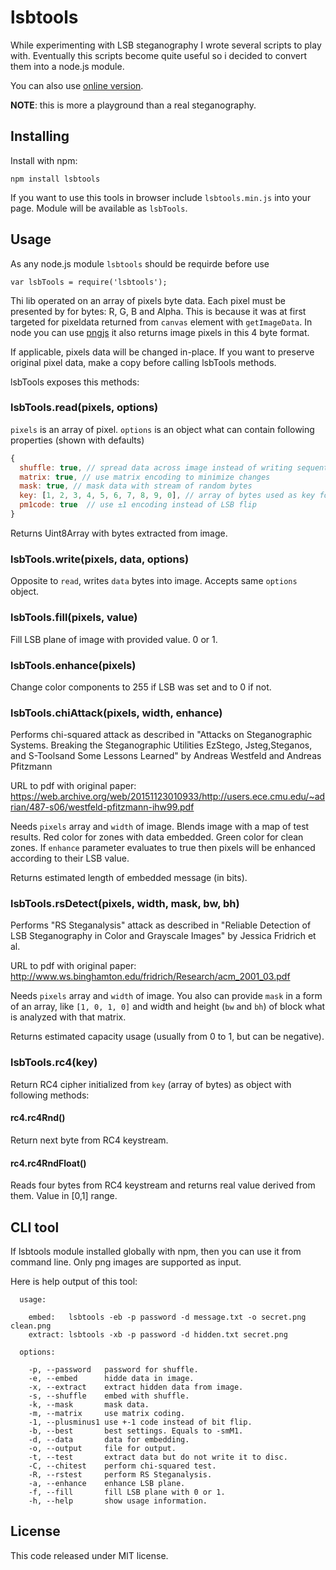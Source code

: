 # lsbtools
While experimenting with LSB steganography I wrote several scripts to play with. Eventually this scripts become quite useful so i decided to convert them into a node.js module.

You can also use [online version](http://desudesutalk.github.io/lsbtools/).

**NOTE**: this is more a playground than a real steganography.

## Installing
Install with npm:
```none
npm install lsbtools
```
If you want to use this tools in browser include `lsbtools.min.js` into your page. Module will be available as `lsbTools`.

## Usage
As any node.js module `lsbtools` should be requirde before use
```
var lsbTools = require('lsbtools');
```
Thi lib operated on an array of pixels byte data. Each pixel must be presented by for bytes: R, G, B and Alpha. This is because it was at first targeted for pixeldata returned from `canvas` element with `getImageData`. In node you can use [pngjs] it also returns image pixels in this 4 byte format.

If applicable, pixels data will be changed in-place. If you want to preserve original pixel data, make a copy before calling lsbTools methods.

lsbTools exposes this methods:

### lsbTools.read(pixels, options)
`pixels` is an array of pixel. `options` is an object what can contain following properties (shown with defaults)
```js
{
  shuffle: true, // spread data across image instead of writing sequentially
  matrix: true, // use matrix encoding to minimize changes
  mask: true, // mask data with stream of random bytes
  key: [1, 2, 3, 4, 5, 6, 7, 8, 9, 0], // array of bytes used as key for shuffling and masking
  pm1code: true  // use ±1 encoding instead of LSB flip
}
```
Returns Uint8Array with bytes extracted from image.

### lsbTools.write(pixels, data, options)
Opposite to `read`, writes `data` bytes into image. Accepts same `options` object.

### lsbTools.fill(pixels, value)
Fill LSB plane of image with provided value. 0 or 1.

### lsbTools.enhance(pixels)
Change color components to 255 if LSB was set and to 0 if not.

### lsbTools.chiAttack(pixels, width, enhance)
Performs chi-squared attack as described in "Attacks on Steganographic Systems. Breaking the Steganographic Utilities EzStego, Jsteg,Steganos, and S-Toolsand Some Lessons Learned" by Andreas Westfeld and Andreas Pfitzmann

URL to pdf with original paper: <https://web.archive.org/web/20151123010933/http://users.ece.cmu.edu/~adrian/487-s06/westfeld-pfitzmann-ihw99.pdf>

Needs `pixels` array and `width` of image. Blends image with a map of test results. Red color for zones with data embedded. Green color for clean zones. If `enhance` parameter evaluates to true then pixels will be enhanced according to their LSB value.

Returns estimated length of embedded message (in bits).

### lsbTools.rsDetect(pixels, width, mask, bw, bh)
Performs "RS Steganalysis" attack as described in "Reliable Detection of LSB Steganography in Color and Grayscale Images" by Jessica Fridrich et al.

URL to pdf with original paper: <http://www.ws.binghamton.edu/fridrich/Research/acm_2001_03.pdf>

Needs `pixels` array and `width` of image. You also can provide `mask` in a form of an array, like `[1, 0, 1, 0]` and width and height (`bw` and `bh`) of block what is analyzed with that matrix.

Returns estimated capacity usage (usually from 0 to 1, but can be negative).

### lsbTools.rc4(key)
Return RC4 cipher initialized from `key` (array of bytes) as object with following methods:

#### rc4.rc4Rnd()
Return next byte from RC4 keystream.

#### rc4.rc4RndFloat()
Reads four bytes from RC4 keystream and returns real value derived from them. Value in [0,1] range.

## CLI tool
If lsbtools module installed globally with npm, then you can use it from command line. Only png images are supported as input.

Here is help output of this tool:

```none
  usage:

    embed:   lsbtools -eb -p password -d message.txt -o secret.png clean.png
    extract: lsbtools -xb -p password -d hidden.txt secret.png

  options:

    -p, --password   password for shuffle.
    -e, --embed      hidde data in image.
    -x, --extract    extract hidden data from image.
    -s, --shuffle    embed with shuffle.
    -k, --mask       mask data.
    -m, --matrix     use matrix coding.
    -1, --plusminus1 use +-1 code instead of bit flip.
    -b, --best       best settings. Equals to -smM1.
    -d, --data       data for embedding.
    -o, --output     file for output.
    -t, --test       extract data but do not write it to disc.
    -C, --chitest    perform chi-squared test.
    -R, --rstest     perform RS Steganalysis.
    -a, --enhance    enhance LSB plane.
    -f, --fill       fill LSB plane with 0 or 1.
    -h, --help       show usage information.
```

## License
This code released under MIT license.

 [pngjs]: https://www.npmjs.com/package/pngjs
